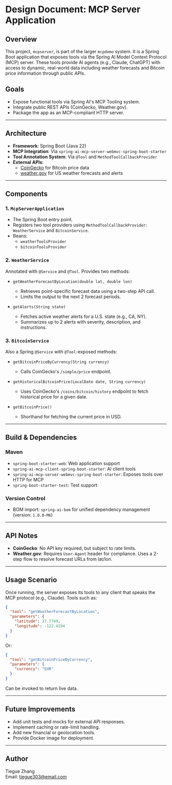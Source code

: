 # Design Document: MCP Server Application

## Overview
This project, `mcpserver`, is part of the larger `mcpdemo` system. It is a Spring Boot application that exposes tools via the Spring AI Model Context Protocol (MCP) server. These tools provide AI agents (e.g., Claude, ChatGPT) with access to dynamic, real-world data including weather forecasts and Bitcoin price information through public APIs.

## Goals
- Expose functional tools via Spring AI's MCP Tooling system.
- Integrate public REST APIs (CoinGecko, Weather.gov).
- Package the app as an MCP-compliant HTTP server.

---

## Architecture
- **Framework**: Spring Boot (Java 22)
- **MCP Integration**: Via `spring-ai-mcp-server-webmvc-spring-boot-starter`
- **Tool Annotation System**: Via `@Tool` and `MethodToolCallbackProvider`
- **External APIs**:
    - [CoinGecko](https://www.coingecko.com/en/api) for Bitcoin price data
    - [weather.gov](https://www.weather.gov/documentation/services-web-api) for US weather forecasts and alerts

---

## Components

### 1. `McpServerApplication`
- The Spring Boot entry point.
- Registers two tool providers using `MethodToolCallbackProvider`: `WeatherService` and `BitcoinService`.
- Beans:
    - `weatherToolsProvider`
    - `bitcoinToolsProvider`

### 2. `WeatherService`
Annotated with `@Service` and `@Tool`. Provides two methods:

- `getWeatherForecastByLocation(double lat, double lon)`
    - Retrieves point-specific forecast data using a two-step API call.
    - Limits the output to the next 2 forecast periods.

- `getAlerts(String state)`
    - Fetches active weather alerts for a U.S. state (e.g., CA, NY).
    - Summarizes up to 2 alerts with severity, description, and instructions.

### 3. `BitcoinService`
Also a Spring `@Service` with `@Tool`-exposed methods:

- `getBitcoinPriceByCurrency(String currency)`
    - Calls CoinGecko's `/simple/price` endpoint.

- `getHistoricalBitcoinPrice(LocalDate date, String currency)`
    - Uses CoinGecko's `/coins/bitcoin/history` endpoint to fetch historical price for a given date.

- `getBitcoinPrice()`
    - Shorthand for fetching the current price in USD.

---

## Build & Dependencies

### Maven
- `spring-boot-starter-web`: Web application support
- `spring-ai-mcp-client-spring-boot-starter`: AI client tools
- `spring-ai-mcp-server-webmvc-spring-boot-starter`: Exposes tools over HTTP for MCP
- `spring-boot-starter-test`: Test support

### Version Control
- BOM import: `spring-ai-bom` for unified dependency management (version: `1.0.0-M6`)

---

## API Notes
- **CoinGecko**: No API key required, but subject to rate limits.
- **Weather.gov**: Requires `User-Agent` header for compliance. Uses a 2-step flow to resolve forecast URLs from lat/lon.

---

## Usage Scenario
Once running, the server exposes its tools to any client that speaks the MCP protocol (e.g., Claude). Tools such as:

```json
{
  "tool": "getWeatherForecastByLocation",
  "parameters": {
    "latitude": 37.7749,
    "longitude": -122.4194
  }
}
```

Or:

```json
{
  "tool": "getBitcoinPriceByCurrency",
  "parameters": {
    "currency": "EUR"
  }
}
```

Can be invoked to return live data.

---

## Future Improvements
- Add unit tests and mocks for external API responses.
- Implement caching or rate-limit handling.
- Add new financial or geolocation tools.
- Provide Docker image for deployment.

---

## Author
Tiegue Zhang  
Email: tiegue303@email.com
